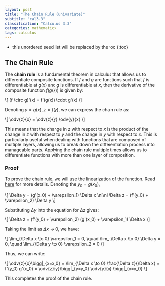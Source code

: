 ```yaml
---
layout: post
title: "The Chain Rule (univariate)"
subtitle: "cal3.3"
classification: "Calculus 3.3"
categories: mathematics
tags: calculus
---
```


<!--more-->
* this unordered seed list will be replaced by the toc
{:toc}

## The Chain Rule

The **chain rule** is a fundamental theorem in calculus that allows us to differentiate composite functions.
If $f$ and $g$ are functions such that $f$ is differentiable at $g(x)$ and $g$ is differentiable at $x$, then the derivative of the composite function $f(g(x))$ is given by:

\\[
(f \circ g)\'(x) = f\'(g(x)) \cdot g\'(x)
\\]

Denoting $y=g(x), z=f(y)$, we can express the chain rule as:

\\[
\odv{z}{x} = \odv{z}{y} \odv{y}{x}
\\]

This means that the change in $z$ with respect to $x$ is the product of the change in $z$ with respect to $y$ and the change in $y$ with respect to $x$.
This is particularly useful when dealing with functions that are composed of multiple layers, allowing us to break down the differentiation process into manageable parts.
Applying the chain rule multiple times allows us to differentiate functions with more than one layer of composition.

### Proof

To prove the chain rule, we will use the linearization of the function.
Read [here](linearization-and-differentials.html#error-in-differential-approximation) for more details.
Denoting the $y_0 = g(x_0)$,

\\[
\Delta y = (g\'(x_0) + \varepsilon_1) \Delta x \nl\nl
\Delta z = (f\'(y_0) + \varepsilon_2) \Delta y
\\]

Substituting $\Delta y$ into the equation for $\Delta z$ gives:

\\[
\Delta z = (f\'(y_0) + \varepsilon_2) (g\'(x_0) + \varepsilon_1) \Delta x
\\]

Taking the limit as $\Delta x \to 0$, we have:

\\[
\lim_{\Delta x \to 0} \varepsilon_1 = 0, \quad \lim_{\Delta x \to 0} \Delta y = 0, \quad \lim_{\Delta y \to 0} \varepsilon_2 = 0
\\]

Thus, we can write:

\\[
\odv{z}{x}\bigg\|\_{x=x_0} = \lim\_{\Delta x \to 0} \frac{\Delta z}{\Delta x} = f\'(y_0) g\'(x_0) = \odv{z}{y}\bigg\|\_{y=y_0} \odv{y}{x} \bigg\|\_{x=x_0}
\\]


This completes the proof of the chain rule.